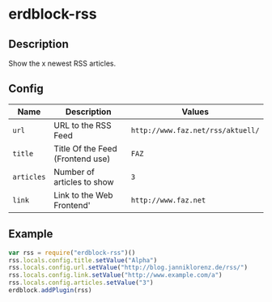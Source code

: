 # erdblock-rss

## Description
Show the x newest RSS articles.


## Config
| Name           | Description  | Values |
| -------------- | ------------- | ----- |
| `url`          | URL to the RSS Feed | `http://www.faz.net/rss/aktuell/` |
| `title`        | Title Of the Feed (Frontend use) | `FAZ` |
| `articles`     | Number of articles to show | `3` |
| `link`         | Link to the Web Frontend' | `http://www.faz.net` |


## Example
````javascript
var rss = require("erdblock-rss")()
rss.locals.config.title.setValue("Alpha")
rss.locals.config.url.setValue("http://blog.janniklorenz.de/rss/")
rss.locals.config.link.setValue("http://www.example.com/a")
rss.locals.config.articles.setValue("3")
erdblock.addPlugin(rss)
````
